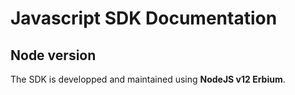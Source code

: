 # Javascript SDK Documentation

## Node version

The SDK is developped and maintained using **NodeJS v12 Erbium**.
